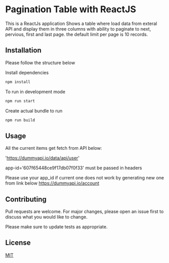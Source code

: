 # Pagination Table with ReactJS
This is a ReactJs application Shows a table where load data from exteral API and display them in three columns with ability to paginate to next, pervious, first and last page. the default limit per page is 10 records.
## Installation

Please follow the structure below 

Install dependencies
```bash
npm install 
```
To run in development mode
```bash
npm run start
```
Create actual bundle to run
```bash
npm run build
```

## Usage
All the current items get fetch from API below:

'https://dummyapi.io/data/api/user'

app-id='607f65448ce9f17db07f0f33' must be passed in headers

Please use your app_id if current one does not work by generating new one from link below
https://dummyapi.io/account


## Contributing
Pull requests are welcome. For major changes, please open an issue first to discuss what you would like to change.

Please make sure to update tests as appropriate.

## License
[MIT](https://choosealicense.com/licenses/mit/)